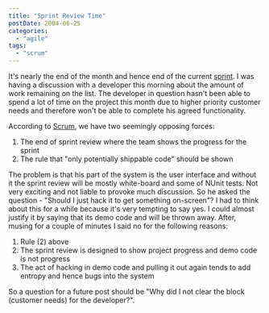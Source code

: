 ```yaml
---
title: "Sprint Review Time"
postDate: 2004-06-25
categories: 
  - "agile"
tags: 
  - "scrum"
---
```


It's nearly the end of the month and hence end of the current [sprint](http://c2.com/cgi/wiki?ScrumSprint). I was having a discussion with a developer this morning about the amount of work remaining on the list. The developer in question hasn't been able to spend a lot of time on the project this month due to higher priority customer needs and therefore won't be able to complete his agreed functionality.

According to [Scrum](http://c2.com/cgi/wiki?ScrumProcess), we have two seemingly opposing forces:

1. The end of sprint review where the team shows the progress for the sprint
2. The rule that "only potentially shippable code" should be shown

The problem is that his part of the system is the user interface and without it the sprint review will be mostly white-board and some of NUnit tests. Not very exciting and not liable to provoke much discussion. So he asked the question - "Should I just hack it to get something on-screen"? I had to think about this for a while because it's very tempting to say yes. I could almost justify it by saying that its demo code and will be thrown away. After, musing for a couple of minutes I said no for the following reasons:

1. Rule (2) above
2. The sprint review is designed to show project progress and demo code is not progress
3. The act of hacking in demo code and pulling it out again tends to add entropy and hence bugs into the system

So a question for a future post should be "Why did I not clear the block (customer needs) for the developer?".
